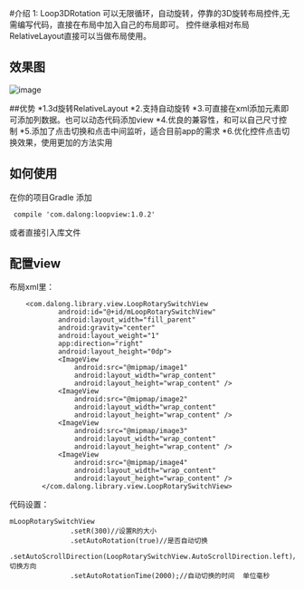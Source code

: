 #介绍
1: Loop3DRotation
    可以无限循环，自动旋转，停靠的3D旋转布局控件,无需编写代码，直接在布局中加入自己的布局即可。
    控件继承相对布局RelativeLayout直接可以当做布局使用。

## 效果图

![image]()

##优势
    *1.3d旋转RelativeLayout 
    *2.支持自动旋转
    *3.可直接在xml添加元素即可添加列数据。也可以动态代码添加view
    *4.优良的兼容性，和可以自己尺寸控制
    *5.添加了点击切换和点击中间监听，适合目前app的需求
    *6.优化控件点击切换效果，使用更加的方法实用

## 如何使用


在你的项目Gradle 添加

     compile 'com.dalong:loopview:1.0.2'

或者直接引入库文件

 

 
## 配置view 

布局xml里：

        <com.dalong.library.view.LoopRotarySwitchView
                android:id="@+id/mLoopRotarySwitchView"
                android:layout_width="fill_parent"
                android:gravity="center"
                android:layout_weight="1"
                app:direction="right"
                android:layout_height="0dp">
                <ImageView
                    android:src="@mipmap/image1"
                    android:layout_width="wrap_content"
                    android:layout_height="wrap_content" />
                <ImageView
                    android:src="@mipmap/image2"
                    android:layout_width="wrap_content"
                    android:layout_height="wrap_content" />
                <ImageView
                    android:src="@mipmap/image3"
                    android:layout_width="wrap_content"
                    android:layout_height="wrap_content" />
                <ImageView
                    android:src="@mipmap/image4"
                    android:layout_width="wrap_content"
                    android:layout_height="wrap_content" />
            </com.dalong.library.view.LoopRotarySwitchView>
            
            
 代码设置：
 
    mLoopRotarySwitchView
                   .setR(300)//设置R的大小
                   .setAutoRotation(true)//是否自动切换
                   .setAutoScrollDirection(LoopRotarySwitchView.AutoScrollDirection.left)//切换方向
                   .setAutoRotationTime(2000);//自动切换的时间  单位毫秒 
 
 
 
